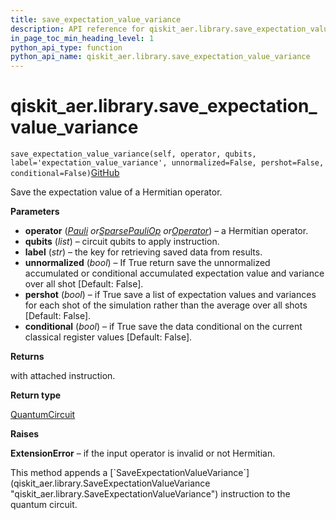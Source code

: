 ```yaml
---
title: save_expectation_value_variance
description: API reference for qiskit_aer.library.save_expectation_value_variance
in_page_toc_min_heading_level: 1
python_api_type: function
python_api_name: qiskit_aer.library.save_expectation_value_variance
---
```


# qiskit\_aer.library.save\_expectation\_value\_variance

<span id="qiskit_aer.library.save_expectation_value_variance" />

`save_expectation_value_variance(self, operator, qubits, label='expectation_value_variance', unnormalized=False, pershot=False, conditional=False)`[GitHub](https://github.com/qiskit/qiskit/tree/stable/0.41/qiskit_aer/library/save_instructions/save_expectation_value.py "view source code")

Save the expectation value of a Hermitian operator.

**Parameters**

*   **operator** ([*Pauli*](qiskit.quantum_info.Pauli "qiskit.quantum_info.Pauli")  *or*[*SparsePauliOp*](qiskit.quantum_info.SparsePauliOp "qiskit.quantum_info.SparsePauliOp")  *or*[*Operator*](qiskit.quantum_info.Operator "qiskit.quantum_info.Operator")) – a Hermitian operator.
*   **qubits** (*list*) – circuit qubits to apply instruction.
*   **label** (*str*) – the key for retrieving saved data from results.
*   **unnormalized** (*bool*) – If True return save the unnormalized accumulated or conditional accumulated expectation value and variance over all shot \[Default: False].
*   **pershot** (*bool*) – if True save a list of expectation values and variances for each shot of the simulation rather than the average over all shots \[Default: False].
*   **conditional** (*bool*) – if True save the data conditional on the current classical register values \[Default: False].

**Returns**

with attached instruction.

**Return type**

[QuantumCircuit](qiskit.circuit.QuantumCircuit "qiskit.circuit.QuantumCircuit")

**Raises**

**ExtensionError** – if the input operator is invalid or not Hermitian.

<Admonition title="Note" type="note">
  This method appends a [`SaveExpectationValueVariance`](qiskit_aer.library.SaveExpectationValueVariance "qiskit_aer.library.SaveExpectationValueVariance") instruction to the quantum circuit.
</Admonition>


